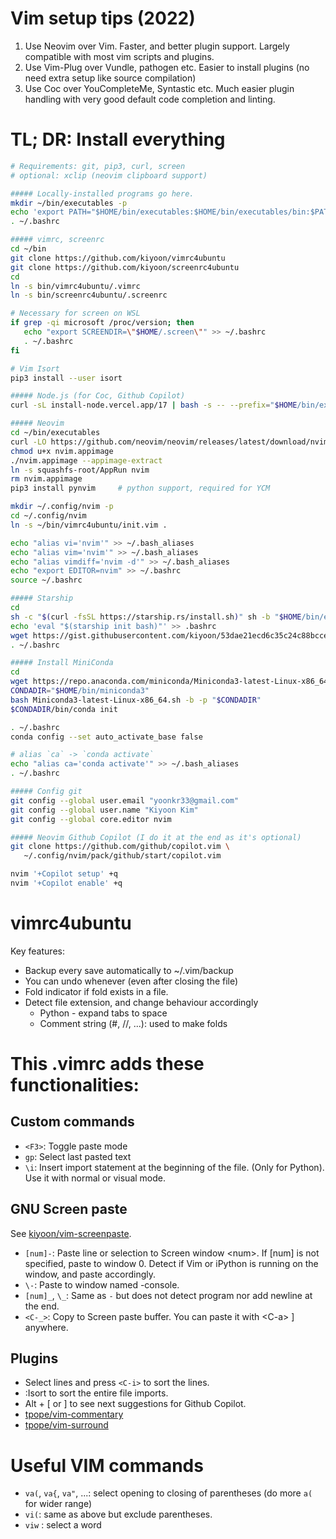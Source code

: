 # Vim setup tips (2022)
1. Use Neovim over Vim. Faster, and better plugin support. Largely compatible with most vim scripts and plugins.
2. Use Vim-Plug over Vundle, pathogen etc. Easier to install plugins (no need extra setup like source compilation)
3. Use Coc over YouCompleteMe, Syntastic etc. Much easier plugin handling with very good default code completion and linting.

# TL; DR: Install everything 
```bash
# Requirements: git, pip3, curl, screen
# optional: xclip (neovim clipboard support)

##### Locally-installed programs go here.
mkdir ~/bin/executables -p
echo 'export PATH="$HOME/bin/executables:$HOME/bin/executables/bin:$PATH"' >> ~/.bashrc
. ~/.bashrc

##### vimrc, screenrc
cd ~/bin
git clone https://github.com/kiyoon/vimrc4ubuntu
git clone https://github.com/kiyoon/screenrc4ubuntu
cd
ln -s bin/vimrc4ubuntu/.vimrc
ln -s bin/screenrc4ubuntu/.screenrc

# Necessary for screen on WSL
if grep -qi microsoft /proc/version; then
   echo "export SCREENDIR=\"$HOME/.screen\"" >> ~/.bashrc
   . ~/.bashrc
fi

# Vim Isort
pip3 install --user isort

##### Node.js (for Coc, Github Copilot)
curl -sL install-node.vercel.app/17 | bash -s -- --prefix="$HOME/bin/executables" -y

##### Neovim
cd ~/bin/executables
curl -LO https://github.com/neovim/neovim/releases/latest/download/nvim.appimage
chmod u+x nvim.appimage
./nvim.appimage --appimage-extract
ln -s squashfs-root/AppRun nvim
rm nvim.appimage
pip3 install pynvim		# python support, required for YCM

mkdir ~/.config/nvim -p
cd ~/.config/nvim
ln -s ~/bin/vimrc4ubuntu/init.vim .

echo "alias vi='nvim'" >> ~/.bash_aliases
echo "alias vim='nvim'" >> ~/.bash_aliases
echo "alias vimdiff='nvim -d'" >> ~/.bash_aliases
echo "export EDITOR=nvim" >> ~/.bashrc
source ~/.bashrc

##### Starship
cd
sh -c "$(curl -fsSL https://starship.rs/install.sh)" sh -b "$HOME/bin/executables" -y
echo 'eval "$(starship init bash)"' >> .bashrc
wget https://gist.githubusercontent.com/kiyoon/53dae21ecd6c35c24c88bcce88b89d27/raw/21e8e98917a08a9cb6d1ab85c0fb6fe39b4c28b5/starship.toml -P .config
. ~/.bashrc

##### Install MiniConda
cd
wget https://repo.anaconda.com/miniconda/Miniconda3-latest-Linux-x86_64.sh
CONDADIR="$HOME/bin/miniconda3"
bash Miniconda3-latest-Linux-x86_64.sh -b -p "$CONDADIR"
$CONDADIR/bin/conda init

. ~/.bashrc
conda config --set auto_activate_base false

# alias `ca` -> `conda activate`
echo "alias ca='conda activate'" >> ~/.bash_aliases
. ~/.bashrc

##### Config git
git config --global user.email "yoonkr33@gmail.com"
git config --global user.name "Kiyoon Kim"
git config --global core.editor nvim

##### Neovim Github Copilot (I do it at the end as it's optional)
git clone https://github.com/github/copilot.vim \
   ~/.config/nvim/pack/github/start/copilot.vim

nvim '+Copilot setup' +q
nvim '+Copilot enable' +q

```

# vimrc4ubuntu
Key features:

- Backup every save automatically to ~/.vim/backup
- You can undo whenever (even after closing the file)
- Fold indicator if fold exists in a file.
- Detect file extension, and change behaviour accordingly
  - Python - expand tabs to space
  - Comment string (#, //, ...): used to make folds

# This .vimrc adds these functionalities:

## Custom commands

- `<F3>`: Toggle paste mode
- `gp`: Select last pasted text
- `\i`: Insert import statement at the beginning of the file. (Only for Python). Use it with normal or visual mode.

## GNU Screen paste
See [kiyoon/vim-screenpaste](https://github.com/kiyoon/vim-screenpaste).  

- `[num]-`: Paste line or selection to Screen window \<num\>. If [num] is not specified, paste to window 0. Detect if Vim or iPython is running on the window, and paste accordingly.
- `\-`: Paste to window named -console.
- `[num]_`, `\_`: Same as `-` but does not detect program nor add newline at the end.
- `<C-_>`: Copy to Screen paste buffer. You can paste it with \<C-a\> \] anywhere.

## Plugins
- Select lines and press `<C-i>` to sort the lines.
- :Isort to sort the entire file imports.
- Alt + [ or ] to see next suggestions for Github Copilot.
- [tpope/vim-commentary](https://github.com/tpope/vim-commentary)
- [tpope/vim-surround](https://github.com/tpope/vim-surround)

# Useful VIM commands

- `va(`, `va{`, `va"`, ...: select opening to closing of parentheses (do more `a(` for wider range)
- `vi(`: same as above but exclude parentheses.
- `viw` : select a word

